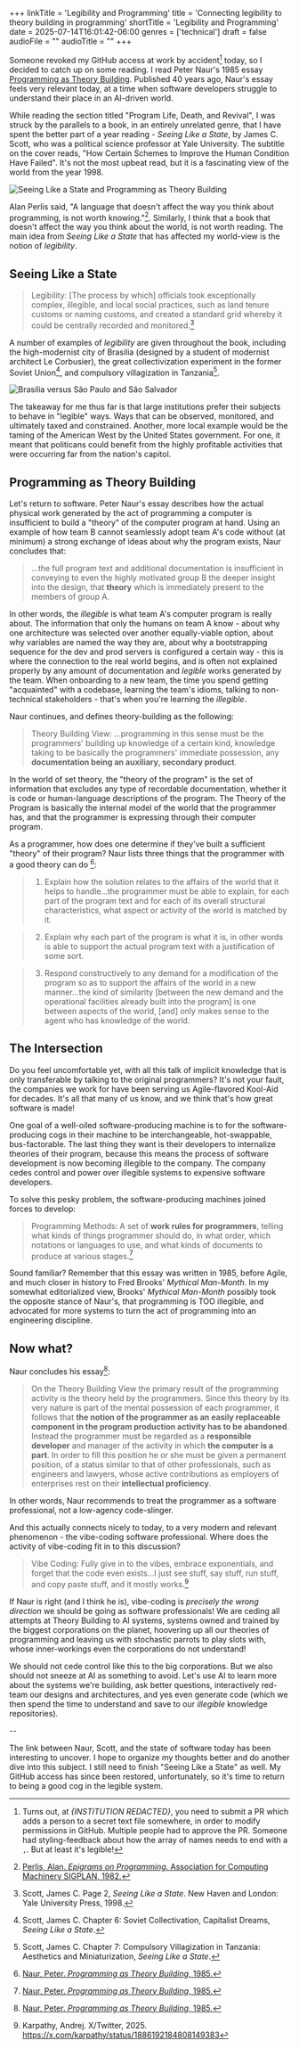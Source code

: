 +++
linkTitle = 'Legibility and Programming'
title = 'Connecting legibility to theory building in programming'
shortTitle = 'Legibility and Programming'
date = 2025-07-14T16:01:42-06:00
genres = ['technical']
draft = false
audioFile = ""
audioTitle = ""
+++

Someone revoked my GitHub access at work by accident[^github-revoked] today, so I decided to catch up on some reading. I read Peter Naur's 1985 essay [Programming as Theory Building](https://pablo.rauzy.name/dev/naur1985programming.pdf). Published 40 years ago, Naur's essay feels very relevant today, at a time when software developers struggle to understand their place in an AI-driven world.

While reading the section titled "Program Life, Death, and Revival", I was struck by the parallels to a book, in an entirely unrelated genre, that I have spent the better part of a year reading - *Seeing Like a State*, by James C. Scott, who was a political science professor at Yale University. The subtitle on the cover reads, "How Certain Schemes to Improve the Human Condition Have Failed". It's not the most upbeat read, but it is a fascinating view of the world from the year 1998.

![Seeing Like a State and Programming as Theory Building](book-and-paper.jpg)

Alan Perlis said, "A language that doesn't affect the way you think about programming, is not worth knowing."[^perlis]. Similarly, I think that a book that doesn't affect the way you think about the world, is not worth reading. The main idea from *Seeing Like a State* that has affected my world-view is the notion of *legibility*.

## Seeing Like a State

> Legibility: [The process by which] officials took exceptionally complex, illegible, and local social practices, such as land tenure customs or naming customs, and created a standard grid whereby it could be centrally recorded and monitored.[^scott-legibility]

A number of examples of *legibility* are given throughout the book, including the high-modernist city of Brasilia (designed by a student of modernist architect Le Corbusier), the great collectivization experiment in the former Soviet Union[^scott-soviet], and compulsory villagization in Tanzania[^scott-tanzania].

![Brasilia versus São Paulo and São Salvador](brasilia.jpg)

The takeaway for me thus far is that large institutions prefer their subjects to behave in "legible" ways. Ways that can be observed, monitored, and ultimately taxed and constrained. Another, more local example would be the taming of the American West by the United States government. For one, it meant that politicans could benefit from the highly profitable activities that were occurring far from the nation's capitol.

## Programming as Theory Building

Let's return to software. Peter Naur's essay describes how the actual physical work generated by the act of programming a computer is insufficient to build a "theory" of the computer program at hand. Using an example of how team B cannot seamlessly adopt team A's code without (at minimum) a strong exchange of ideas about why the program exists, Naur concludes that:

> ...the full program text and additional documentation is insufficient in conveying to even the highly motivated group B the deeper insight into the design, that **theory** which is immediately present to the members of group A.

In other words, the *illegible* is what team A's computer program is really about. The information that only the humans on team A know - about why one architecture was selected over another equally-viable option, about why variables are named the way they are, about why a bootstrapping sequence for the dev and prod servers is configured a certain way - this is where the connection to the real world begins, and is often not explained properly by any amount of documentation and *legible* works generated by the team. When onboarding to a new team, the time you spend getting "acquainted" with a codebase, learning the team's idioms, talking to non-technical stakeholders - that's when you're learning the *illegible*.

Naur continues, and defines theory-building as the following:

> Theory Building View: ...programming in this sense must be the programmers' building up knowledge of a certain kind, knowledge taking to be basically the programmers' immediate possession, any **documentation being an auxiliary, secondary product**.

In the world of set theory, the "theory of the program" is the set of information that excludes any type of recordable documentation, whether it is code or human-language descriptions of the program. The Theory of the Program is basically the internal model of the world that the programmer has, and that the programmer is expressing through their computer program. 

As a programmer, how does one determine if they've built a sufficient "theory" of their program? Naur lists three things that the programmer with a good theory can do [^naur]:

> 1) Explain how the solution relates to the affairs of the world that it helps to handle...the programmer must be able to explain, for each part of the program text and for each of its overall structural characteristics, what aspect or activity of the world is matched by it.

> 2) Explain why each part of the program is what it is, in other words is able to support the actual program text with a justification of some sort. 

> 3) Respond constructively to any demand for a modification of the program so as to support the affairs of the world in a new manner...the kind of similarity [between the new demand and the operational facilities already built into the program] is one between aspects of the world, [and] only makes sense to the agent who has knowledge of the world.

## The Intersection

Do you feel uncomfortable yet, with all this talk of implicit knowledge that is only transferable by talking to the original programmers? It's not your fault, the companies we work for have been serving us Agile-flavored Kool-Aid for decades. It's all that many of us know, and we think that's how great software is made!

One goal of a well-oiled software-producing machine is to for the software-producing cogs in their machine to be interchangeable, hot-swappable, bus-factorable. The last thing they want is their developers to internalize theories of their program, because this means the process of software development is now becoming illegible to the company. The company cedes control and power over illegible systems to expensive software developers.

To solve this pesky problem, the software-producing machines joined forces to develop:

> Programming Methods: A set of **work rules for programmers**, telling what kinds of things programmer should do, in what order, which notations or languages to use, and what kinds of documents to produce at various stages.[^naur]

Sound familiar? Remember that this essay was written in 1985, before Agile, and much closer in history to Fred Brooks' *Mythical Man-Month*. In my somewhat editorialized view, Brooks' *Mythical Man-Month* possibly took the opposite stance of Naur's, that programming is TOO illegible, and advocated for more systems to turn the act of programming into an engineering discipline.

## Now what?

Naur concludes his essay[^naur]:

> On the Theory Building View the primary result of the programming activity is the theory held by the programmers. Since this theory by its very nature is part of the mental possession of each programmer, it follows that **the notion of the programmer as an easily replaceable component in the program production activity has to be abandoned**. Instead the programmer must be regarded as a **responsible developer** and manager of the activity in which **the computer is a part**. In order to fill this position he or she must be given a permanent position, of a status similar to that of other professionals, such as engineers and lawyers, whose active contributions as employers of enterprises rest on their **intellectual proficiency**.

In other words, Naur recommends to treat the programmer as a software professional, not a low-agency code-slinger. 

And this actually connects nicely to today, to a very modern and relevant phenomenon - the vibe-coding software professional. Where does the activity of vibe-coding fit in to this discussion?

> Vibe Coding: Fully give in to the vibes, embrace exponentials, and forget that the code even exists...I just see stuff, say stuff, run stuff, and copy paste stuff, and it mostly works.[^karpathy]

If Naur is right (and I think he is), vibe-coding is *precisely the wrong direction* we should be going as software professionals! We are ceding all attempts at Theory Building to AI systems, systems owned and trained by the biggest corporations on the planet, hoovering up all our theories of programming and leaving us with stochastic parrots to play slots with, whose inner-workings even the corporations do not understand! 

We should not cede control like this to the big corporations. But we also should not sneeze at AI as something to avoid. Let's use AI to learn more about the systems we're building, ask better questions, interactively red-team our designs and architectures, and yes even generate code (which we then spend the time to understand and save to our *illegible* knowledge repositories).

--

The link between Naur, Scott, and the state of software today has been interesting to uncover. I hope to organize my thoughts better and do another dive into this subject. I still need to finish "Seeing Like a State" as well. My GitHub access has since been restored, unfortunately, so it's time to return to being a good cog in the legible system.

[^github-revoked]: Turns out, at *{INSTITUTION REDACTED}*, you need to submit a PR which adds a person to a secret text file somewhere, in order to modify permissions in GitHub. Multiple people had to approve the PR. Someone had styling-feedback about how the array of names needs to end with a `,`. But at least it's legible!
[^perlis]: [Perlis, Alan. *Epigrams on Programming*. Association for Computing Machinery SIGPLAN, 1982.](https://www.cs.yale.edu/homes/perlis-alan/quotes.html#:~:text=19.%20A%20language%20that%20doesn%27t%20affect%20the%20way%20you%20think%20about%20programming%2C%20is%20not%20worth%20knowing)
[^scott-legibility]: Scott, James C. Page 2, *Seeing Like a State*. New Haven and London: Yale University Press, 1998. 
[^scott-soviet]: Scott, James C. Chapter 6: Soviet Collectivation, Capitalist Dreams, *Seeing Like a State*.
[^scott-tanzania]: Scott, James C. Chapter 7: Compulsory Villagization in Tanzania: Aesthetics and Miniaturization, *Seeing Like a State*.
[^naur]: [Naur, Peter. *Programming as Theory Building*, 1985.](https://pablo.rauzy.name/dev/naur1985programming.pdf)
[^karpathy]: Karpathy, Andrej. X/Twitter, 2025. https://x.com/karpathy/status/1886192184808149383
